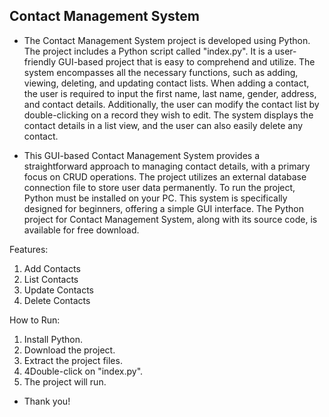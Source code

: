 ## Contact Management System
- The Contact Management System project is developed using Python. The project includes a Python script called "index.py". It is a user-friendly GUI-based project that is easy to comprehend and utilize. The system encompasses all the necessary functions, such as adding, viewing, deleting, and updating contact lists. When adding a contact, the user is required to input the first name, last name, gender, address, and contact details. Additionally, the user can modify the contact list by double-clicking on a record they wish to edit. The system displays the contact details in a list view, and the user can also easily delete any contact.

- This GUI-based Contact Management System provides a straightforward approach to managing contact details, with a primary focus on CRUD operations. The project utilizes an external database connection file to store user data permanently. To run the project, Python must be installed on your PC. This system is specifically designed for beginners, offering a simple GUI interface. The Python project for Contact Management System, along with its source code, is available for free download.

Features:

1) Add Contacts
2) List Contacts
3) Update Contacts
4) Delete Contacts

How to Run:

1) Install Python.
2) Download the project.
3) Extract the project files.
4) 4Double-click on "index.py".
5) The project will run.
- Thank you!